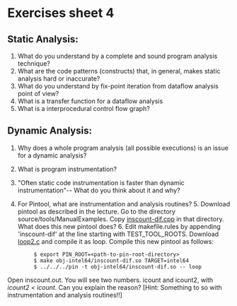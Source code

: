 # Exercises sheet 4
## Static Analysis: 
1. What do you understand by a complete and sound program analysis technique?
2. What are the code patterns (constructs) that, in general, makes static analysis hard or inaccurate?
3. What do you understand by fix-point iteration from dataflow analysis point of view?
4. What is a transfer function for a dataflow analysis
5. What is a interprocedural control flow graph?
## Dynamic Analysis:
1. Why does a whole program analysis (all possible executions) is an issue for a dynamic analysis?
2. What is program instrumentation?
3. "Often static code instrumentation is faster than dynamic instrumentation"-- What do you think about it and why? 
4. For Pintool, what are instrumentation and analysis routines?
	5. Download pintool as described in the lecture. Go to the directory source/tools/ManualExamples. Copy [inscount-dif.cpp](../code/inscount-dif.cpp) in that directory. What does this new pintool does?
	6. Edit makefile.rules by appending 'inscount-dif' at the line starting with TEST_TOOL_ROOTS. Download [loop2.c](../code/loop2.c) and compile it as loop. Compile this new pintool as follows: 
		
			$ export PIN_ROOT=<path-to-pin-root-directory>
			$ make obj-intel64/inscount-dif.so TARGET=intel64
			$ ../../../pin -t obj-intel64/inscount-dif.so -- loop
	
Open inscount.out. You will see two numbers. icount and icount2, with *icount2 < icount*. Can you explain the reason? [Hint: Something to so with instrumentation and analysis routines!!]